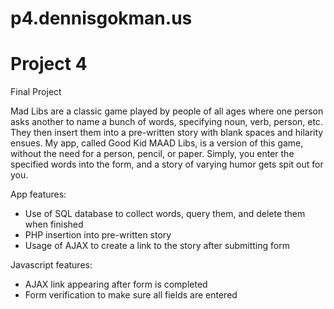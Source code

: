 p4.dennisgokman.us
==================

Project 4
=======
Final Project

Mad Libs are a classic game played by people of all ages where one person asks another to name a bunch of words, specifying noun, verb, person, etc. They then insert them into a pre-written story with blank spaces and hilarity ensues. My app, called Good Kid MAAD Libs, is a version of this game, without the need for a person, pencil, or paper. Simply, you enter the specified words into the form, and a story of varying humor gets spit out for you.

App features:
- Use of SQL database to collect words, query them, and delete them when finished
- PHP insertion into pre-written story
- Usage of AJAX to create a link to the story after submitting form


Javascript features:
- AJAX link appearing after form is completed
- Form verification to make sure all fields are entered